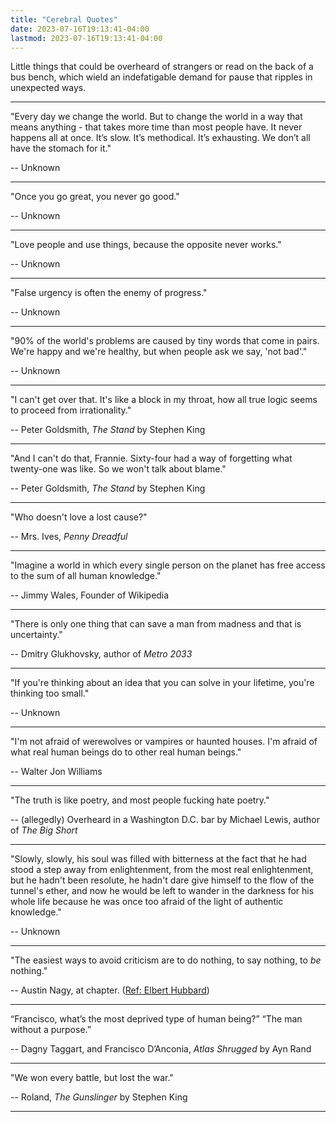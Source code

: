 ```yaml
---
title: "Cerebral Quotes"
date: 2023-07-16T19:13:41-04:00
lastmod: 2023-07-16T19:13:41-04:00
---
```


Little things that could be overheard of strangers or read on the back of a bus bench, which wield an indefatigable demand for pause that ripples in
unexpected ways.

---

"Every day we change the world.  But to change the world in a way that means anything - that takes more time than most people have.  It never happens
all at once.  It’s slow.  It’s methodical.  It’s exhausting.  We don’t all have the stomach for it."

-- Unknown

---

"Once you go great, you never go good."

-- Unknown

---

"Love people and use things, because the opposite never works."

-- Unknown

---

"False urgency is often the enemy of progress."

-- Unknown

---

"90% of the world's problems are caused by tiny words that come in pairs.  We're happy and we're healthy, but when people ask we say, 'not bad'."

-- Unknown

---

"I can't get over that. It's like a block in my throat, how all true logic seems to proceed from irrationality."

-- Peter Goldsmith, *The Stand* by Stephen King

---

"And I can't do that, Frannie. Sixty-four had a way of forgetting what twenty-one was like. So we won't talk about blame."

-- Peter Goldsmith, *The Stand* by Stephen King

---

"Who doesn't love a lost cause?"

-- Mrs. Ives, *Penny Dreadful*

---

"Imagine a world in which every single person on the planet has free access to the sum of all human knowledge."

-- Jimmy Wales, Founder of Wikipedia

---

"There is only one thing that can save a man from madness and that is uncertainty."

-- Dmitry Glukhovsky, author of *Metro 2033*

---

"If you're thinking about an idea that you can solve in your lifetime, you're thinking too small."

-- Unknown

---

"I'm not afraid of werewolves or vampires or haunted houses.  I'm afraid of what real human beings do to other real human beings."

-- Walter Jon Williams

---

"The truth is like poetry, and most people fucking hate poetry."

-- (allegedly) Overheard in a Washington D.C. bar by Michael Lewis, author of *The Big Short*

---

"Slowly, slowly, his soul was filled with bitterness at the fact that he had stood a step away from enlightenment, from the most real enlightenment,
but he hadn't been resolute, he hadn't dare give himself to the flow of the tunnel's ether, and now he would be left to wander in the darkness for his
whole life because he was once too afraid of the light of authentic knowledge."

-- Unknown

---

"The easiest ways to avoid criticism are to do nothing, to say nothing, to *be* nothing."

-- Austin Nagy, at chapter.  ([Ref: Elbert Hubbard](https://philosiblog.com/2013/07/12/to-avoid-criticism-say-nothing-do-nothing-and-be-nothing/))

---

“Francisco, what’s the most deprived type of human being?”
“The man without a purpose.”

-- Dagny Taggart, and Francisco D’Anconia, *Atlas Shrugged* by Ayn Rand

---

"We won every battle, but lost the war."

-- Roland, *The Gunslinger* by Stephen King

---